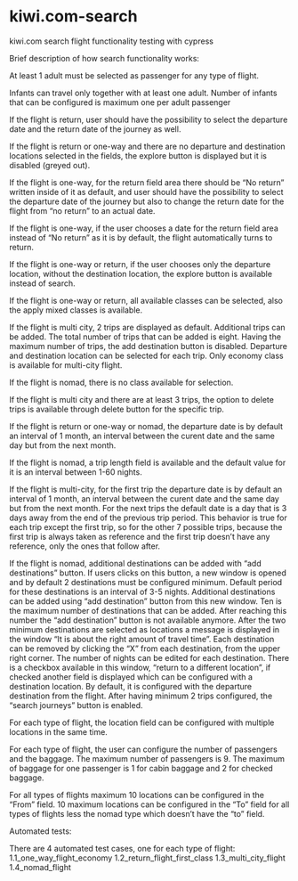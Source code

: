 # kiwi.com-search
kiwi.com search flight functionality testing with cypress

Brief description of how search functionality works:



At least 1 adult must be selected as passenger for any type of flight.

Infants can travel only together with at least one adult. Number of infants that can be configured is maximum one per adult passenger

If the flight is return, user should have the possibility to select the departure date and the return date of the journey as well.

If the flight is return or one-way and there are no departure and destination locations selected in the fields, the explore button is displayed but it is disabled (greyed out).

If the flight is one-way, for the return field area there should be “No return” written inside of it as default, and user should have the possibility to select the departure date of the journey but also to change the return date for the flight from “no return” to an actual date.

If the flight is one-way, if the user chooses a date for the return field area instead of “No return” as it is by default, the flight automatically turns to return.

If the flight is one-way or return, if the user chooses only the departure location, without the destination location, the explore button is available instead of search.

If the flight is one-way or return, all available classes can be selected, also the apply mixed classes is available.

If the flight is multi city, 2 trips are displayed as default. Additional trips can be added. The total number of trips that can be added is eight. Having the maximum number of trips, the add destination button is disabled. Departure and destination location can be selected for each trip. Only economy class is available for multi-city flight.

If the flight is nomad, there is no class available for selection.

If the flight is multi city and there are at least 3 trips, the option to delete trips is available through delete button for the specific trip.

If the flight is return or one-way or nomad, the departure date is by default an interval of 1 month, an interval between the curent date and the same day but from the next month.

If the flight is nomad, a trip length field is available and the default value for it is an interval between 1-60 nights.

If the flight is multi-city, for the first trip the departure date is by default an interval of 1 month, an interval between the curent date and the same day but from the next month. For the next trips the default date is a day that is 3 days away from the end of the previous trip period. This behavior is true for each trip except the first trip, so for the other 7 possible trips, because the first trip is always taken as reference and the first trip doesn’t have any reference, only the ones that follow after.

If the flight is nomad, additional destinations can be added with “add destinations” button. If users clicks on this button, a new window is opened and by default 2 destinations must be configured minimum. Default period for these destinations is an interval of 3-5 nights. Additional destinations can be added using “add destination” button from this new window. Ten is the maximum number of destinations that can be added. After reaching this number the “add destination” button is not available anymore. After the two minimum destinations are selected as locations a message is displayed in the window “It is about the right amount of travel time”. Each destination can be removed by clicking the “X” from each destination, from the upper right corner. The number of nights can be edited for each destination. There is a checkbox available in this window, “return to a different location”, if checked another field is displayed which can be configured with a destination location. By default, it is configured with the departure destination from the flight. After having minimum 2 trips configured, the “search journeys” button is enabled.

For each type of flight, the location field can be configured with multiple locations in the same time.

For each type of flight, the user can configure the number of passengers and the baggage. The maximum number of passengers is 9. The maximum of baggage for one passenger is 1 for cabin baggage and 2 for checked baggage.

For all types of flights maximum 10 locations can be configured in the “From” field. 10 maximum locations can be configured in the “To” field for all types of flights less the nomad type which doesn’t have the “to” field.




Automated tests:

There are 4 automated test cases, one for each type of flight:
1.1_one_way_flight_economy
1.2_return_flight_first_class
1.3_multi_city_flight
1.4_nomad_flight


